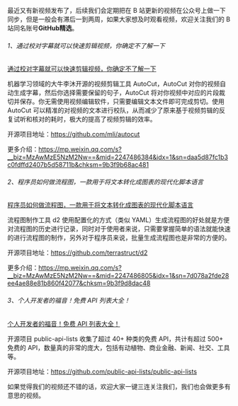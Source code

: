 



最近又有新视频发布了，后续我们会定期把在 B 站更新的视频在公众号上做一下同步，但是一般会有滞后一到两周，如果大家想及时观看视频，欢迎关注我们的 B 站同名账号**GitHub精选**。

###### 1、通过校对字幕就可以快速剪辑视频，你确定不了解一下

[通过校对字幕就可以快速剪辑视频，你确定不了解一下](https://www.bilibili.com/video/BV1dv4y1p7T7/)

机器学习领域的大牛李沐开源的视频剪辑工具 AutoCut，AutoCut 对你的视频自动生成字幕，然后你选择需要保留的句子，AutoCut 将对你视频中对应的片段裁切并保存。你无需使用视频编辑软件，只需要编辑文本文件即可完成剪切。使用 AutoCut 可以精准的对视频的文本进行校队，从而减少了原来基于视频剪辑的反复试听和核对的耗时，极大的提高了视频剪辑的效率。

开源项目地址：https://github.com/mli/autocut

更多介绍：https://mp.weixin.qq.com/s?__biz=MzAwMzE5NzM2Nw==&mid=2247486384&idx=1&sn=daa5d87fc1b3c0fdffd2407b5d58711b&chksm=9b3f9b68ac481

###### 2、程序员如何做流程图，一款用于将文本转化成图表的现代化脚本语言

[程序员如何做流程图，一款用于将文本转化成图表的现代化脚本语言](https://www.bilibili.com/video/BV1zT411B7zG/)

流程图制作工具 d2 使用配置化的方式（类似 YAML）生成流程图的好处就是方便对流程图的历史进行记录，同时对于使用者来说，只需要掌握简单的语法就能快速的进行流程图的制作，另外对于程序员来说，批量生成流程图也是非常的方便的。

开源项目地址：https://github.com/terrastruct/d2

更多介绍：https://mp.weixin.qq.com/s?__biz=MzAwMzE5NzM2Nw==&mid=2247486805&idx=1&sn=7d078a2fde28ee4ae88e81b860f42077&chksm=9b3f9d8dac48

###### 3、个人开发者的福音！免费 API 列表大全！

[个人开发者的福音！免费 API 列表大全！](https://www.bilibili.com/video/BV1no4y1W7xi/)

开源项目 public-api-lists 收集了超过 40+ 种类的免费 API，共计有超过 500+ 免费的 API，数量真的非常的庞大，包括有动植物、商业金融、新闻、社交、工具等。

开源项目地址：https://github.com/public-api-lists/public-api-lists



如果觉得我们的视频还不错的话，欢迎大家一键三连关注我们，我们也会做更多有意思的视频。
